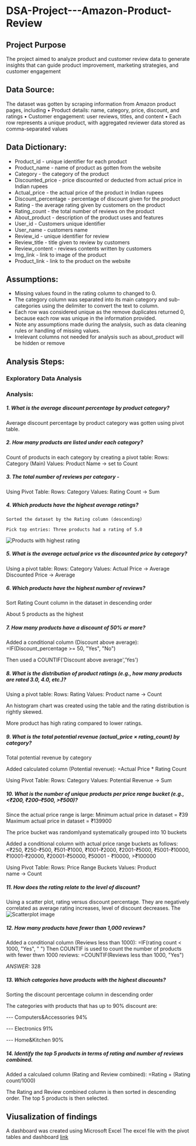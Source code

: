 # DSA-Project---Amazon-Product-Review

## Project Purpose
The project aimed to analyze product and customer review data to generate insights that can guide product improvement, marketing strategies, and customer engagement

## Data Source:
The dataset was gotten by scraping information from Amazon product pages, including 
• Product details: name, category, price, discount, and ratings 
• Customer engagement: user reviews, titles, and content 
• Each row represents a unique product, with aggregated reviewer data stored as comma-separated values 

## Data Dictionary: 
-  Product_id - unique identifier for each product
-  Product_name - name of product as gotten from the website	
-  Category - the category of the product
-  Discounted_price - price discounted or deducted from actual price in Indian rupees
-  Actual_price - the actual price of the product in Indian rupees
-  Discount_percentage	- percentage of discount given for the product
-  Rating - the average rating given by customers on the product
-  Rating_count - the total number of reviews on the product
-  About_product	- description of the product uses and features
-  User_id - Customers unique identifier	
-  User_name	- customers name 
-  Review_id	- unique identifier for review
-  Review_title - title given to review by customers
-  Review_content	- reviews contents written by customers
-  Img_link - link to image of the product
-  Product_link - link to the product on the website


## Assumptions: 
- Missing values found in the rating column to changed to 0.
- The category column was separated into its main category and sub-categories using the delimiter to convert the text to column.
- Each row was considered unique as the remove duplicates returned 0, because each row was unique in the information provided.
- Note any assumptions made during the analysis, such as data cleaning rules or handling of missing values.
- Irrelevant columns not needed for analysis such as about_product will be hidden or remove

## Analysis Steps:
### Exploratory Data Analysis

### Analysis:
##### 1. What is the average discount percentage by product category?
   
   Average discount percentage by product category was gotten using pivot table.
   
##### 2. How many products are listed under each category?

   Count of products in each category by creating a pivot table:
    Rows: Category (Main)
    Values: Product Name → set to Count

##### 3. The total number of reviews per category -

  Using Pivot Table:
    Rows: Category
    Values: Rating Count → Sum

##### 4. Which products have the highest average ratings?

    Sorted the dataset by the Rating column (descending)
    
    Pick top entries: Three products had a rating of 5.0 
    
![Products with highest rating]("C:\Users\USER\OneDrive\Pictures\Productswith5.0.png")
   
##### 5. What is the average actual price vs the discounted price by category?

   Using a pivot table:
  Rows: Category
  Values: Actual Price → Average
  Discounted Price → Average
 
##### 6. Which products have the highest number of reviews?

   Sort Rating Count column in the dataset in descending order
   
   About 5 products as the highest    
   
   
##### 7. How many products have a discount of 50% or more?

  Added a conditional column (Discount above average): =IF(Discount_percentage >= 50, "Yes", "No")
  
  Then used a COUNTIF('Discount above average','Yes')
  
  
##### 8. What is the distribution of product ratings (e.g., how many products are rated 3.0, 4.0, etc.)?

  Using a pivot table:
  Rows: Rating
  Values: Product name → Count

  An histogram chart was created using the table and the rating distribution is rightly skewed.
  
  More product has high rating compared to lower ratings.
   
##### 9. What is the total potential revenue (actual_price × rating_count) by category?

  Total potential revenue by category 
  
  Added calculated column (Potential revenue): =Actual Price * Rating Count

  Using Pivot Table:
  Rows: Category
  Values: Potential Revenue → Sum
  
##### 10. What is the number of unique products per price range bucket (e.g., <₹200, ₹200–₹500, >₹500)?

Since the actual price range is large:
Minimum actual price in dataset = ₹39
Maximum actual price in dataset = ₹139900

The price bucket was randomlyand systematically grouped into 10 buckets

Added a conditional column with actual price range buckets as follows:
<₹250, ₹250-₹500,  ₹501-₹1000,  ₹1001-₹2000,  ₹2001-₹5000,  ₹5001-₹10000,  ₹10001-₹20000,  ₹20001-₹50000,  ₹50001 - ₹10000,  >₹100000

  Using Pivot Table:
  Rows: Price Range Buckets
  Values: Product name → Count
  
##### 11. How does the rating relate to the level of discount?

Using a scatter plot, rating versus discount percentage. 
They are negatively correlated as average rating increases, level of discount decreases.
The
![Scatterplot image]("C:\Users\USER\OneDrive\Pictures\relationship.png")
    
##### 12. How many products have fewer than 1,000 reviews?

Added a conditional column (Reviews less than 1000): =IF(rating count < 1000, "Yes", " ")
Then COUNTIF is used to count the number of products with fewer thwn 1000 reviews: =COUNTIF(Reviews less than 1000, "Yes")

*ANSWER:* 328

##### 13. Which categories have products with the highest discounts?
   
Sorting the discount percentage column in descending order

The categories with products that has up to 90% discount are:

---   Computers&Accessories 94%

---   Electronics 91%

---   Home&Kitchen 90%


    
##### 14. Identify the top 5 products in terms of rating and number of reviews combined.

Added a calculaed column (Rating and Review combined): =Rating + (Rating count/1000)

The Rating and Review combined column is then sorted in descending order. The top 5 products is then selected.


## Viusalization of findings

A dashboard was created using Microsoft Excel 
The excel file with the pivot tables and dashboard [link](https://docs.google.com/spreadsheets/d/1W3RuW_-uOv2crwDoNntI8vE5aP_wMKiw/edit?usp=drive_link&ouid=117505765858476215827&rtpof=true&sd=true)
